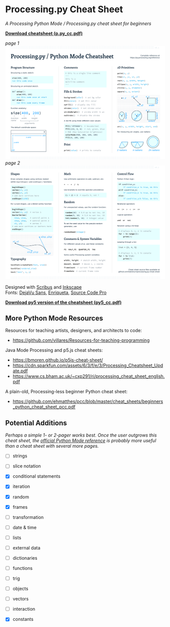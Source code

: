 # Processing.py Cheat Sheet

*A Processing Python Mode / Processing.py cheat sheet for beginners*

**[Download cheatsheet (p.py_cc.pdf)](https://raw.githubusercontent.com/tabreturn/processing.py-cheat-sheet/master/p.py_cc.pdf)**

*page 1*
[![](img/page_1.png)](https://raw.githubusercontent.com/tabreturn/processing.py-cheat-sheet/master/p.py_cc.pdf)  
*page 2*
[![](img/page_2.png)](https://raw.githubusercontent.com/tabreturn/processing.py-cheat-sheet/master/p.py_cc.pdf)

Designed with [Scribus](https://www.scribus.net/) and [Inkscape](https://inkscape.org/)  
Fonts: [DejaVu Sans](https://dejavu-fonts.github.io/), [Enriqueta](https://fonts.google.com/specimen/Enriqueta), [Source Code Pro](https://fonts.google.com/specimen/Source+Code+Pro)

**[Download py5 version of the cheatsheet (py5_cc.pdf)](https://raw.githubusercontent.com/tabreturn/processing.py-cheat-sheet/master/py5/p.py_cc.pdf)**

## More Python Mode Resources

Resources for teaching artists, designers, and architects to code:

* https://github.com/villares/Resources-for-teaching-programming

Java Mode Processing and p5.js cheat sheets:

* https://bmoren.github.io/p5js-cheat-sheet/
* https://cdn.sparkfun.com/assets/6/3/f/e/3/Processing_Cheatsheet_Update.pdf
* https://www.cs.bham.ac.uk/~cxp291/ri/processing_cheat_sheet_english.pdf

A plain-old, Processing-less beginner Python cheat sheet:

* https://github.com/ehmatthes/pcc/blob/master/cheat_sheets/beginners_python_cheat_sheet_pcc.pdf

## Potential Additions

*Perhaps a simple 1- or 2-pager works best. Once the user outgrows this cheat sheet, the [official Python Mode reference](https://py.processing.org/reference) is probably more useful than a cheat sheet with several more pages.*

- [ ] strings
- [ ] slice notation
- [x] conditional statements 
- [x] iteration
- [x] random
- [x] frames
- [ ] transformation
- [ ] date & time
- [ ] lists
- [ ] external data
- [ ] dictionaries
- [ ] functions
- [ ] trig
- [ ] objects
- [ ] vectors
- [ ] interaction
- [x] constants

